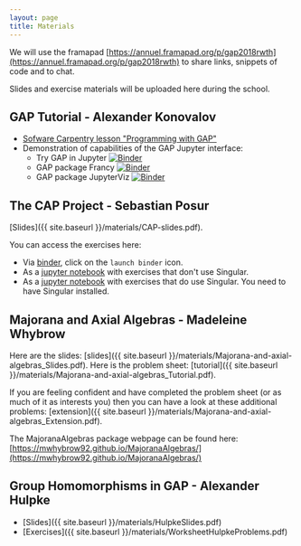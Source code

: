 ```yaml
---
layout: page
title: Materials
---
```


We will use the framapad
[https://annuel.framapad.org/p/gap2018rwth](https://annuel.framapad.org/p/gap2018rwth)
to share links, snippets of code and to chat.

Slides and exercise materials will be uploaded here during the school.

## GAP Tutorial - Alexander Konovalov

* [Sofware Carpentry lesson "Programming with GAP"](http://alex-konovalov.github.io/gap-lesson/)
* Demonstration of capabilities of the GAP Jupyter interface:
  - Try GAP in Jupyter [![Binder](https://mybinder.org/badge.svg)](https://mybinder.org/v2/gh/gap-system/try-gap-in-jupyter/master)
  - GAP package Francy [![Binder](https://mybinder.org/badge.svg)](https://mybinder.org/v2/gh/gap-packages/francy/master)
  - GAP package JupyterViz [![Binder](https://mybinder.org/badge.svg)](https://mybinder.org/v2/gh/nathancarter/jupyterviz/master?filepath=inst%2Fgap-4.9.3%2Fpkg%2Fjupyterviz%2Ftst%2Fin-notebook-test.ipynb)

## The CAP Project - Sebastian Posur
[Slides]({{ site.baseurl }}/materials/CAP-slides.pdf).

You can access the exercises here:
- Via [binder](https://github.com/sebastianpos/cap-aachen2018), click on the `launch binder` icon.
- As a [jupyter notebook](https://github.com/homalg-project/capdays-2018/blob/gh-pages/materials/AbelianCategoriesZ.ipynb)
with exercises that don't use Singular.
- As a [jupyter notebook](https://github.com/homalg-project/capdays-2018/blob/gh-pages/materials/Abelian%20Categories.ipynb)
with exercises that do use Singular. You need to have Singular installed.

## Majorana and Axial Algebras - Madeleine Whybrow

Here are the slides:
[slides]({{ site.baseurl }}/materials/Majorana-and-axial-algebras_Slides.pdf).
Here is the problem sheet:
[tutorial]({{ site.baseurl }}/materials/Majorana-and-axial-algebras_Tutorial.pdf).

If you are feeling confident and have completed the problem sheet (or as much of it as interests you)
then you can have a look at these additional problems:
[extension]({{ site.baseurl }}/materials/Majorana-and-axial-algebras_Extension.pdf).

The MajoranaAlgebras package webpage can be found here:
[https://mwhybrow92.github.io/MajoranaAlgebras/](https://mwhybrow92.github.io/MajoranaAlgebras/)

## Group Homomorphisms in GAP - Alexander Hulpke
- [Slides]({{ site.baseurl }}/materials/HulpkeSlides.pdf)
- [Exercises]({{ site.baseurl }}/materials/WorksheetHulpkeProblems.pdf)

<!--
- [Solutions]({{ site.baseurl }}/materials/WorksheetHulpkeProblems.pdf)

## Finite Geometry in GAP - Jan de Beule
- [Slides]({{ site.baseurl }}/materials/HulpkeSlides.pdf)
- [Exercises]({{ site.baseurl }}/materials/WorksheetHulpkeProblems.pdf)
-->


<!--
Example how to link to a file that was put into the materials/ folder:
[file]({{ site.baseurl }}/materials/filename)
-->
